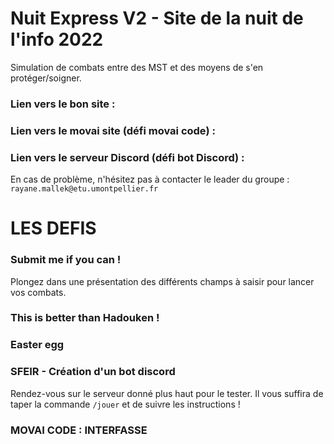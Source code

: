 # Nuit Express V2 - Site de la nuit de l'info 2022
Simulation de combats entre des MST et des moyens de s'en protéger/soigner.

### Lien vers le bon site :
### Lien vers le movai site (défi movai code) :
### Lien vers le serveur Discord (défi bot Discord) :

En cas de problème, n'hésitez pas à contacter le leader du groupe : `rayane.mallek@etu.umontpellier.fr`

# LES DEFIS

### Submit me if you can !
Plongez dans une présentation des différents champs à saisir pour lancer vos combats.

### This is better than Hadouken !

### Easter egg

### SFEIR - Création d'un bot discord
Rendez-vous sur le serveur donné plus haut pour le tester. Il vous suffira de taper la commande `/jouer` et de suivre les instructions !

### MOVAI CODE : INTERFASSE